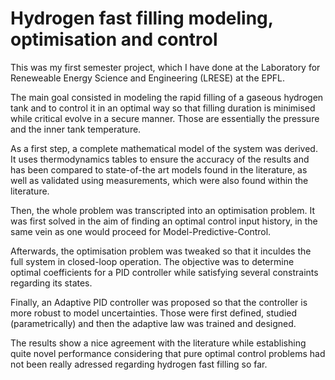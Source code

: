 # Hydrogen fast filling modeling, optimisation and control

This was my first semester project, which I have done at the Laboratory for Reneweable Energy Science and Engineering (LRESE) at the EPFL.

The main goal consisted in modeling the rapid filling of a gaseous hydrogen tank and to control it in an optimal way so that filling duration is minimised while critical 
evolve in a secure manner. Those are essentially the pressure and the inner tank temperature.

As a first step, a complete mathematical model of the system was derived. It uses thermodynamics tables to ensure the accuracy of the results and has been compared to state-of-the art 
models found in the literature, as well as validated using measurements, which were also found within the literature.

Then, the whole problem was transcripted into an optimisation problem. It was first solved in the aim of finding an optimal control input history, in the same vein as one would proceed for Model-Predictive-Control.

Afterwards, the optimisation problem was tweaked so that it inculdes the full system in closed-loop operation. The objective was to determine optimal coefficients for a PID controller while satisfying several constraints regarding its states.

Finally, an Adaptive PID controller was proposed so that the controller is more robust to model uncertainties. Those were first defined, studied (parametrically) and then the adaptive law was trained and designed.

The results show a nice agreement with the literature while establishing quite novel performance considering that pure optimal control problems had not been really adressed regarding hydrogen fast filling so far.
